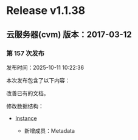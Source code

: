 # Release v1.1.38

## 云服务器(cvm) 版本：2017-03-12

### 第 157 次发布

发布时间：2025-10-11 10:22:36

本次发布包含了以下内容：

改善已有的文档。

修改数据结构：

* [Instance](https://cloud.tencent.com/document/api/213/15753#Instance)

	* 新增成员：Metadata




